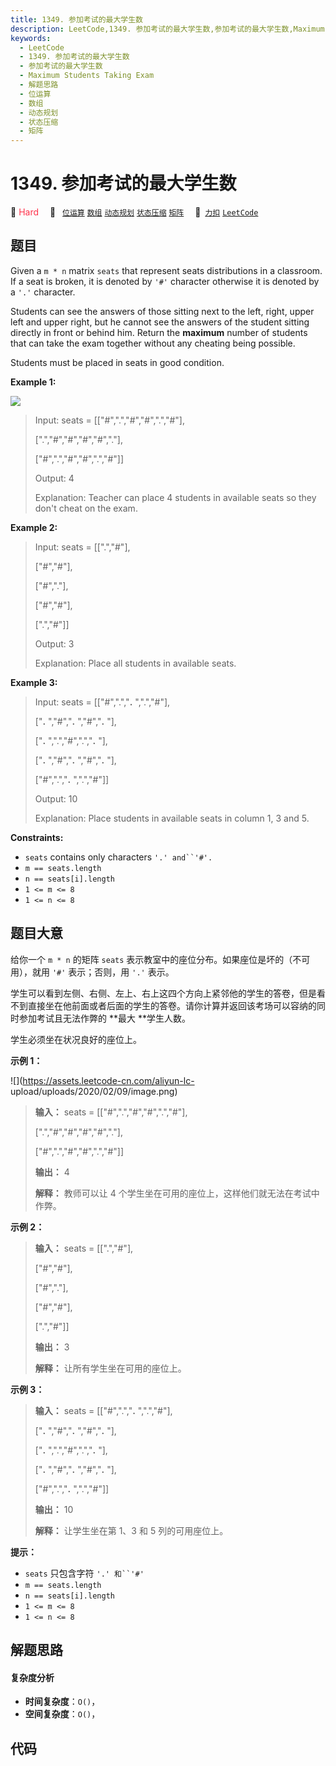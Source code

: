 ```yaml
---
title: 1349. 参加考试的最大学生数
description: LeetCode,1349. 参加考试的最大学生数,参加考试的最大学生数,Maximum Students Taking Exam,解题思路,位运算,数组,动态规划,状态压缩,矩阵
keywords:
  - LeetCode
  - 1349. 参加考试的最大学生数
  - 参加考试的最大学生数
  - Maximum Students Taking Exam
  - 解题思路
  - 位运算
  - 数组
  - 动态规划
  - 状态压缩
  - 矩阵
---
```


# 1349. 参加考试的最大学生数

🔴 <font color=#ff334b>Hard</font>&emsp; 🔖&ensp; [`位运算`](/tag/bit-manipulation.md) [`数组`](/tag/array.md) [`动态规划`](/tag/dynamic-programming.md) [`状态压缩`](/tag/bitmask.md) [`矩阵`](/tag/matrix.md)&emsp; 🔗&ensp;[`力扣`](https://leetcode.cn/problems/maximum-students-taking-exam) [`LeetCode`](https://leetcode.com/problems/maximum-students-taking-exam)

## 题目

Given a `m * n` matrix `seats`  that represent seats distributions in a
classroom. If a seat is broken, it is denoted by `'#'` character otherwise it
is denoted by a `'.'` character.

Students can see the answers of those sitting next to the left, right, upper
left and upper right, but he cannot see the answers of the student sitting
directly in front or behind him. Return the **maximum** number of students
that can take the exam together without any cheating being possible.

Students must be placed in seats in good condition.



**Example 1:**

![](https://assets.leetcode.com/uploads/2020/01/29/image.png)

> Input: seats = [["#",".","#","#",".","#"],
> 
> > 
> > 
> > 
> > 
> [".","#","#","#","#","."],
> 
> > 
> > 
> > 
> > 
> ["#",".","#","#",".","#"]]
> 
> Output: 4
> 
> Explanation: Teacher can place 4 students in available seats so they don't cheat on the exam. 

**Example 2:**

> Input: seats = [[".","#"],
> 
> > 
> > 
> > 
> > 
> ["#","#"],
> 
> > 
> > 
> > 
> > 
> ["#","."],
> 
> > 
> > 
> > 
> > 
> ["#","#"],
> 
> > 
> > 
> > 
> > 
> [".","#"]]
> 
> Output: 3
> 
> Explanation: Place all students in available seats. 
> 
> 

**Example 3:**

> Input: seats = [["#",".","**.** ",".","#"],
> 
> > 
> > 
> > 
> > 
> ["**.** ","#","**.** ","#","**.** "],
> 
> > 
> > 
> > 
> > 
> ["**.** ",".","#",".","**.** "],
> 
> > 
> > 
> > 
> > 
> ["**.** ","#","**.** ","#","**.** "],
> 
> > 
> > 
> > 
> > 
> ["#",".","**.** ",".","#"]]
> 
> Output: 10
> 
> Explanation: Place students in available seats in column 1, 3 and 5.

**Constraints:**

  * `seats` contains only characters `'.' and``'#'.`
  * `m == seats.length`
  * `n == seats[i].length`
  * `1 <= m <= 8`
  * `1 <= n <= 8`


## 题目大意

给你一个 `m * n` 的矩阵 `seats` 表示教室中的座位分布。如果座位是坏的（不可用），就用 `'#'` 表示；否则，用 `'.'` 表示。

学生可以看到左侧、右侧、左上、右上这四个方向上紧邻他的学生的答卷，但是看不到直接坐在他前面或者后面的学生的答卷。请你计算并返回该考场可以容纳的同时参加考试且无法作弊的
**最大  **学生人数。

学生必须坐在状况良好的座位上。



**示例 1：**

![](https://assets.leetcode-cn.com/aliyun-lc-
upload/uploads/2020/02/09/image.png)

> 
> 
> 
> 
> 
> **输入：** seats = [["#",".","#","#",".","#"],
> 
> > 
> > 
> > 
>   [".","#","#","#","#","."],
> 
> > 
> > 
> > 
>   ["#",".","#","#",".","#"]]
> 
> **输出：** 4
> 
> **解释：** 教师可以让 4 个学生坐在可用的座位上，这样他们就无法在考试中作弊。 
> 
> 

**示例 2：**

> 
> 
> 
> 
> 
> **输入：** seats = [[".","#"],
> 
> > 
> > 
> > 
>   ["#","#"],
> 
> > 
> > 
> > 
>   ["#","."],
> 
> > 
> > 
> > 
>   ["#","#"],
> 
> > 
> > 
> > 
>   [".","#"]]
> 
> **输出：** 3
> 
> **解释：** 让所有学生坐在可用的座位上。
> 
> 

**示例 3：**

> 
> 
> 
> 
> 
> **输入：** seats = [["#",".","**.** ",".","#"],
> 
> > 
> > 
> > 
>   ["**.** ","#","**.** ","#","**.** "],
> 
> > 
> > 
> > 
>   ["**.** ",".","#",".","**.** "],
> 
> > 
> > 
> > 
>   ["**.** ","#","**.** ","#","**.** "],
> 
> > 
> > 
> > 
>   ["#",".","**.** ",".","#"]]
> 
> **输出：** 10
> 
> **解释：** 让学生坐在第 1、3 和 5 列的可用座位上。
> 
> 



**提示：**

  * `seats` 只包含字符 `'.' 和``'#'`
  * `m == seats.length`
  * `n == seats[i].length`
  * `1 <= m <= 8`
  * `1 <= n <= 8`


## 解题思路

#### 复杂度分析

- **时间复杂度**：`O()`，
- **空间复杂度**：`O()`，

## 代码

```javascript

```